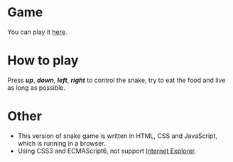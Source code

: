 # Game
You can play it [here](https://bluevect.github.io/Snake-on-web/).

# How to play
Press ***up***, ***down***, ***left***, ***right*** to control the snake, try to eat the food and live as long as possible.

# Other
- This version of snake game is written in HTML, CSS and JavaScript, which is running in a browser.
- Using CSS3 and ECMAScript6, not support [Internet Explorer](https://www.microsoft.com/en-us/download/internet-explorer.aspx).
